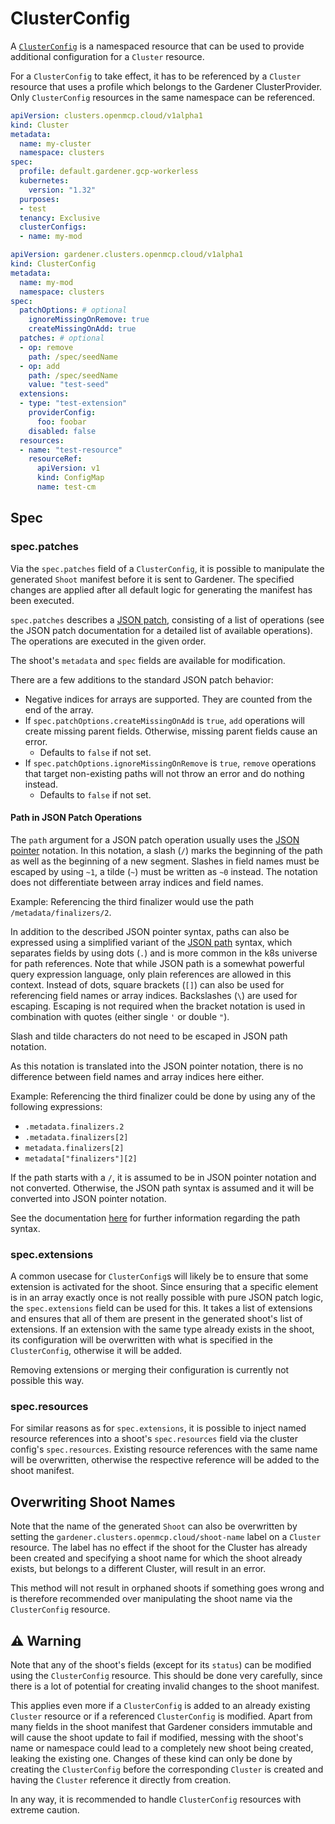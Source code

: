 # ClusterConfig

A [`ClusterConfig`](../../api/core/v1alpha1/clusterconfiguration_types.go) is a namespaced resource that can be used to provide additional configuration for a `Cluster` resource.

For a `ClusterConfig` to take effect, it has to be referenced by a `Cluster` resource that uses a profile which belongs to the Gardener ClusterProvider. Only `ClusterConfig` resources in the same namespace can be referenced.
```yaml
apiVersion: clusters.openmcp.cloud/v1alpha1
kind: Cluster
metadata:
  name: my-cluster
  namespace: clusters
spec:
  profile: default.gardener.gcp-workerless
  kubernetes:
    version: "1.32"
  purposes:
  - test
  tenancy: Exclusive
  clusterConfigs:
  - name: my-mod
```

```yaml
apiVersion: gardener.clusters.openmcp.cloud/v1alpha1
kind: ClusterConfig
metadata:
  name: my-mod
  namespace: clusters
spec:
  patchOptions: # optional
    ignoreMissingOnRemove: true
    createMissingOnAdd: true
  patches: # optional
  - op: remove
    path: /spec/seedName
  - op: add
    path: /spec/seedName
    value: "test-seed"
  extensions:
  - type: "test-extension"
    providerConfig:
      foo: foobar
    disabled: false
  resources:
  - name: "test-resource"
    resourceRef:
      apiVersion: v1
      kind: ConfigMap
      name: test-cm
```

## Spec

### spec.patches

Via the `spec.patches` field of a `ClusterConfig`, it is possible to manipulate the generated `Shoot` manifest before it is sent to Gardener. The specified changes are applied after all default logic for generating the manifest has been executed.

`spec.patches` describes a [JSON patch](https://datatracker.ietf.org/doc/html/rfc6902), consisting of a list of operations (see the JSON patch documentation for a detailed list of available operations). The operations are executed in the given order.

The shoot's `metadata` and `spec` fields are available for modification.

There are a few additions to the standard JSON patch behavior:
- Negative indices for arrays are supported. They are counted from the end of the array.
- If `spec.patchOptions.createMissingOnAdd` is `true`, `add` operations will create missing parent fields. Otherwise, missing parent fields cause an error.
  - Defaults to `false` if not set.
- If `spec.patchOptions.ignoreMissingOnRemove` is `true`, `remove` operations that target non-existing paths will not throw an error and do nothing instead.
  - Defaults to `false` if not set.

#### Path in JSON Patch Operations

The `path` argument for a JSON patch operation usually uses the [JSON pointer](https://datatracker.ietf.org/doc/html/rfc6901) notation. In this notation, a slash (`/`) marks the beginning of the path as well as the beginning of a new segment. Slashes in field names must be escaped by using `~1`, a tilde (`~`) must be written as `~0` instead. The notation does not differentiate between array indices and field names.

Example: Referencing the third finalizer would use the path `/metadata/finalizers/2`.

In addition to the described JSON pointer syntax, paths can also be expressed using a simplified variant of the [JSON path](https://datatracker.ietf.org/doc/html/rfc9535) syntax, which separates fields by using dots (`.`) and is more common in the k8s universe for path references. Note that while JSON path is a somewhat powerful query expression language, only plain references are allowed in this context.
Instead of dots, square brackets (`[]`) can also be used for referencing field names or array indices.
Backslashes (`\`) are used for escaping. Escaping is not required when the bracket notation is used in combination with quotes (either single `'` or double `"`).

Slash and tilde characters do not need to be escaped in JSON path notation.

As this notation is translated into the JSON pointer notation, there is no difference between field names and array indices here either.

Example: Referencing the third finalizer could be done by using any of the following expressions:
- `.metadata.finalizers.2`
- `.metadata.finalizers[2]`
- `metadata.finalizers[2]`
- `metadata["finalizers"][2]`

If the path starts with a `/`, it is assumed to be in JSON pointer notation and not converted. Otherwise, the JSON path syntax is assumed and it will be converted into JSON pointer notation.

See the documentation [here](https://github.com/openmcp-project/controller-utils/blob/main/docs/libs/jsonpatch.md#path-notation) for further information regarding the path syntax.

### spec.extensions

A common usecase for `ClusterConfig`s will likely be to ensure that some extension is activated for the shoot. Since ensuring that a specific element is in an array exactly once is not really possible with pure JSON patch logic, the `spec.extensions` field can be used for this. It takes a list of extensions and ensures that all of them are present in the generated shoot's list of extensions. If an extension with the same type already exists in the shoot, its configuration will be overwritten with what is specified in the `ClusterConfig`, otherwise it will be added.

Removing extensions or merging their configuration is currently not possible this way.

### spec.resources

For similar reasons as for `spec.extensions`, it is possible to inject named resource references into a shoot's `spec.resources` field via the cluster config's `spec.resources`. Existing resource references with the same name will be overwritten, otherwise the respective reference will be added to the shoot manifest.

## Overwriting Shoot Names

Note that the name of the generated `Shoot` can also be overwritten by setting the `gardener.clusters.openmcp.cloud/shoot-name` label on a `Cluster` resource. The label has no effect if the shoot for the Cluster has already been created and specifying a shoot name for which the shoot already exists, but belongs to a different Cluster, will result in an error.

This method will not result in orphaned shoots if something goes wrong and is therefore recommended over manipulating the shoot name via the `ClusterConfig` resource.

## ⚠️ Warning

Note that any of the shoot's fields (except for its `status`) can be modified using the `ClusterConfig` resource. This should be done very carefully, since there is a lot of potential for creating invalid changes to the shoot manifest.

This applies even more if a `ClusterConfig` is added to an already existing `Cluster` resource or if a referenced `ClusterConfig` is modified. Apart from many fields in the shoot manifest that Gardener considers immutable and will cause the shoot update to fail if modified, messing with the shoot's name or namespace could lead to a completely new shoot being created, leaking the existing one. Changes of these kind can only be done by creating the `ClusterConfig` before the corresponding `Cluster` is created and having the `Cluster` reference it directly from creation.

In any way, it is recommended to handle `ClusterConfig` resources with extreme caution.
